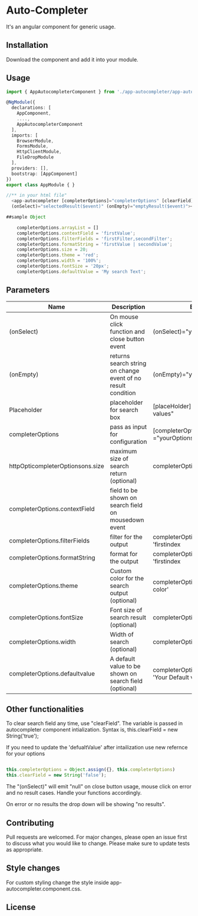 # Auto-Completer

It's an angular component for generic usage.

## Installation

Download the component and add it into your module.

## Usage

```TypeScript
import { AppAutocompleterComponent } from './app-autocompleter/app-autocompleter.component';

@NgModule({
  declarations: [
    AppComponent,
    ....,
    AppAutocompleterComponent
  ],
  imports: [
    BrowserModule,
    FormsModule,
    HttpClientModule,
    FileDropModule
  ],
  providers: [],
  bootstrap: [AppComponent]
})
export class AppModule { }

//** in your html file"
  <app-autocompleter [completerOptions]="completerOptions" [clearField]="clearField" [placeHolder]="'Search'"
  (onSelect)="selectedResult($event)" (onEmpty)="emptyResult($event)"></app-autocompleter>

##sample Object

    completerOptions.arrayList = []
    completerOptions.contextField = 'firstValue';
    completerOptions.filterFields = 'firstFilter,secondFilter';
    completerOptions.formatString = 'firstValue | secondValue';
    completerOptions.size = 20;
    completerOptions.theme = 'red';
    completerOptions.width = '100%';
    completerOptions.fontSize = '20px';
    completerOptions.defaultValue = 'My search Text';
```

## Parameters
Name  | Description | Example | 
------------- | ------------- | -------------
(onSelect)  | On mouse click function and close button event | (onSelect)="yourFunction($event)"
(onEmpty)  | returns search string on change event of no result condition | (onEmpty)="yourFunction($event)" 
Placeholder  | placeholder for search box| [placeHolder]=" place holder values" 
completerOptions  | pass as input for configuration | [completerOptions] ="yourOptions"
httpOpticompleterOptionsons.size  | maximum size of search return (optional) | completerOptions.size = '20'
completerOptions.contextField | field to be shown on search field on mousedown event
completerOptions.filterFields | filter for the output  | completerOptions.filterFields = 'firstindex | secondIndex'
completerOptions.formatString | format for the output  | completerOptions.formatString = 'firstindex | secondIndex'
completerOptions.theme | Custom color for the search output (optional) | completerOptions.theme = 'your color'
completerOptions.fontSize  | Font size of search result (optional)  | completerOptions.fontSize = '20px'
completerOptions.width  | Width  of search (optional) | completerOptions.width = '100%'
completerOptions.defaultvalue  | A default value to be shown on search field (optional)  | completerOptions.defaultValue = 'Your Default value'

## Other functionalities

To clear search field any time, use "clearField". The variable is passed in autocompleter component intialization. Syntax is, this.clearField = new String('true');

If you need to update the 'defualtValue' after intailization use new refernce for your options

```TypeScript

this.completerOptions = Object.assign({}, this.completerOptions) 
this.clearField = new String('false');

```


The "(onSelect)" will emit "null" on close button usage, mouse click on error and no result cases. Handle your functions accordingly.

On error or no results the drop down will be showing "no results".

## Contributing
Pull requests are welcomed. For major changes, please open an issue first to discuss what you would like to change.
Please make sure to update tests as appropriate.

## Style changes
 For custom styling change the style inside app-autocompleter.component.css.

## License

